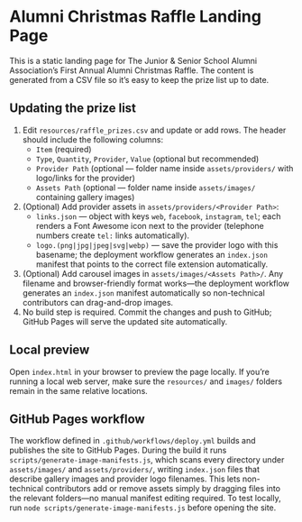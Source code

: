 # Alumni Christmas Raffle Landing Page

This is a static landing page for The Junior &amp; Senior School Alumni Association’s First Annual Alumni Christmas Raffle. The content is generated from a CSV file so it’s easy to keep the prize list up to date.

## Updating the prize list

1. Edit `resources/raffle_prizes.csv` and update or add rows. The header should include the following columns:
   - `Item` (required)
   - `Type`, `Quantity`, `Provider`, `Value` (optional but recommended)
   - `Provider Path` (optional — folder name inside `assets/providers/` with logo/links for the provider)
   - `Assets Path` (optional — folder name inside `assets/images/` containing gallery images)
2. (Optional) Add provider assets in `assets/providers/<Provider Path>`:
   - `links.json` — object with keys `web`, `facebook`, `instagram`, `tel`; each renders a Font Awesome icon next to the provider (telephone numbers create `tel:` links automatically).
   - `logo.(png|jpg|jpeg|svg|webp)` — save the provider logo with this basename; the deployment workflow generates an `index.json` manifest that points to the correct file extension automatically.
3. (Optional) Add carousel images in `assets/images/<Assets Path>/`. Any filename and browser-friendly format works—the deployment workflow generates an `index.json` manifest automatically so non-technical contributors can drag-and-drop images.
4. No build step is required. Commit the changes and push to GitHub; GitHub Pages will serve the updated site automatically.

## Local preview

Open `index.html` in your browser to preview the page locally. If you’re running a local web server, make sure the `resources/` and `images/` folders remain in the same relative locations.

## GitHub Pages workflow

The workflow defined in `.github/workflows/deploy.yml` builds and publishes the site to GitHub Pages. During the build it runs `scripts/generate-image-manifests.js`, which scans every directory under `assets/images/` and `assets/providers/`, writing `index.json` files that describe gallery images and provider logo filenames. This lets non-technical contributors add or remove assets simply by dragging files into the relevant folders—no manual manifest editing required. To test locally, run `node scripts/generate-image-manifests.js` before opening the site.
